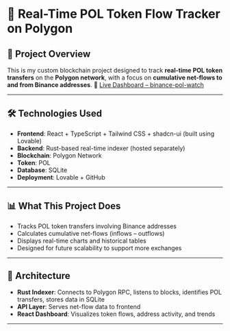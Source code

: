 # 🚀 Real-Time POL Token Flow Tracker on Polygon

## 📌 Project Overview

This is my custom blockchain project designed to track **real-time POL token transfers** on the **Polygon network**, with a focus on **cumulative net-flows to and from Binance addresses**.
🔗 [Live Dashboard – binance-pol-watch](https://lovable.dev/projects/534ed09a-29bb-4d7a-b8f0-51b73a9261b5)



---


## 🛠️ Technologies Used

- **Frontend**: React + TypeScript + Tailwind CSS + shadcn-ui (built using Lovable)
- **Backend**: Rust-based real-time indexer (hosted separately)
- **Blockchain**: Polygon Network
- **Token**: POL
- **Database**: SQLite
- **Deployment**: Lovable + GitHub

---

## 📊 What This Project Does

- Tracks POL token transfers involving Binance addresses
- Calculates cumulative net-flows (inflows – outflows)
- Displays real-time charts and historical tables
- Designed for future scalability to support more exchanges

---

## 🧠 Architecture

- **Rust Indexer**: Connects to Polygon RPC, listens to blocks, identifies POL transfers, stores data in SQLite
- **API Layer**: Serves net-flow data to frontend
- **React Dashboard**: Visualizes token flows, address activity, and trends

---



